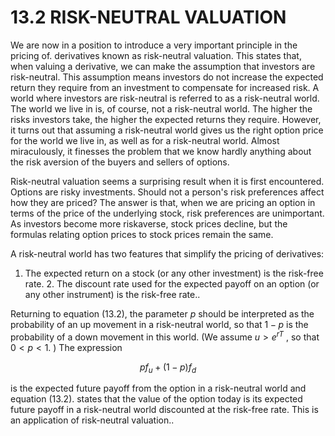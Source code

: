 # 13.2 RISK-NEUTRAL VALUATION  

We are now in a position to introduce a very important principle in the pricing of. derivatives known as risk-neutral valuation. This states that, when valuing a derivative, we can make the assumption that investors are risk-neutral. This assumption means investors do not increase the expected return they require from an investment to compensate for increased risk. A world where investors are risk-neutral is referred to as a risk-neutral world. The world we live in is, of course, not a risk-neutral world. The higher the risks investors take, the higher the expected returns they require. However, it turns out that assuming a risk-neutral world gives us the right option price for the world we live in, as well as for a risk-neutral world. Almost miraculously, it finesses the problem that we know hardly anything about the risk aversion of the buyers and sellers of options.  

Risk-neutral valuation seems a surprising result when it is first encountered. Options are risky investments. Should not a person's risk preferences affect how they are priced? The answer is that, when we are pricing an option in terms of the price of the underlying stock, risk preferences are unimportant. As investors become more riskaverse, stock prices decline, but the formulas relating option prices to stock prices remain the same.  

A risk-neutral world has two features that simplify the pricing of derivatives:  

1. The expected return on a stock (or any other investment) is the risk-free rate. 2. The discount rate used for the expected payoff on an option (or any other instrument) is the risk-free rate..  

Returning to equation (13.2), the parameter $p$ should be interpreted as the probability of an up movement in a risk-neutral world, so that $1-p$ is the probability of a down movement in this world. (We assume $u>e^{r T}$ , so that $0<p<1.$ ) The expression  

$$
p f_{u}+(1-p)f_{d}
$$  

is the expected future payoff from the option in a risk-neutral world and equation (13.2). states that the value of the option today is its expected future payoff in a risk-neutral world discounted at the risk-free rate. This is an application of risk-neutral valuation..  

To prove the validity of our interpretation of $p$ , we note that, when $p$ is the probability of an up movement, the expected stock price $E(S_{T})$ at time $T$ is given by  

$$
E(S_{T})=p S_{0}u+(1-p)S_{0}d
$$  

or  

$$
E(S_{T})=p S_{0}(u-d)+S_{0}d
$$  

Substituting from equation (13.3) for $p$ gives  

$$
E(S_{T})=S_{0}e^{r T}
$$  

This shows that the stock price grows, on average, at the risk-free rate when $p$ is the probability of an up movement. In other words, the stock price behaves exactly as we would expect it to behave in a risk-neutral world when $p$ is the probability of an up movement.  

Risk-neutral valuation is a very important general result in the pricing of derivatives.. It states that, when we assume the world is risk-neutral, we get the right price for a. derivative in all worlds, not just in a risk-neutral one. We have shown that risk-neutral valuation is correct when a simple binomial model is assumed for how the price of the the stock evolves. We will prove it when the stock price follows a continuous-time. stochastic process in Chapter 15. It is a result that is true regardless of the assumptions made about the evolution of the stock price..  

To apply risk-neutral valuation to the pricing of a derivative, we first calculate what the probabilities of different outcomes would be if the world were risk-neutral. We then calculate the expected payoff from the derivative and discount that expected payoff at the risk-free rate of interest.  

# The One-Step Binomial Example Revisited  

We now return to the example in Figure 13.1 and illustrate that risk-neutral valuation gives the same answer as no-arbitrage arguments. In Figure 13.1, the stock price is currently $\$20$ and will move either up to $\$22$ or down to $\$18$ at the end of 3 months. The option considered is a European call option with a strike price of $\$21$ and an expiration date in 3 months. The risk-free interest rate is $4\%$ per annum.  

We define $p$ as the probability of an upward movement in the stock price in a riskneutral world. We can calculate. $p$ from equation (13.3). Alternatively, we can argue that the expected return on the stock in a risk-neutral world must be the risk-free rate of $4\%$ This means that $p$ must satisfy  

$$
22p+18(1-p)=20e^{0.04\times3/12}
$$  

or  

$$
4p=20e^{0.04\times3/12}-18
$$  

That is, $p$ must be 0.5503.  

At the end of the 3 months, the call option has a 0.5503 probability of being worth 1 and a 0.4497 probability of being worth zero. Its expected value is therefore  

$$
0.5503\times1+0.4497\times0=0.5503
$$  

In a risk-neutral world this should be discounted at the risk-free rate. The value of the option today is therefore  

$$
0.5503e^{-0.04\times3/12}
$$  

or $\$0.545$ . This is the same as the value obtained earlier, demonstrating that noarbitrage arguments and risk-neutral valuation give the same answer..  

# Real World vs. Risk-Neutral World  

It should be emphasized that. $p$ is the probability of an up movement in a risk-neutral world. In general, this is not the same as the probability of an up movement in the real world. In our example. $p=0.5503$ . When the probability of an up movement is 0.5503, the expected return on both the stock and the option is the risk-free rate of $4\%$ Suppose that, in the real world, the expected return on the stock is $10\%$ and $p^{*}$ is the probability of an up movement in this world. It follows that  

$$
22p^{*}+18(1-p^{*})=20e^{0.10\times3/12}
$$  

so that $p^{*}=0.6266$  

The expected payoff from the option in the real world is then given by  

$$
p^{*}\times1+(1-p^{*})\times0
$$  

or 0.6266. Unfortunately, it is not easy to know the correct discount rate to apply to the. expected payoff in the real world. The return the market requires on the stock is. $10\%$ and this is the discount rate that would be used for the expected cash flows from an investment in the stock. A position in a call option is riskier than a position in the. stock. As a result the discount rate to be applied to the payoff from a call option is greater than $10\%$ , but we do not have a direct measure of how much greater than. $10\%$ it should be.1 Using risk-neutral valuation solves this problem because we know that in a risk-neutral world the expected return on all assets (and therefore the discount rate to use for all expected payoffs) is the risk-free rate..  
